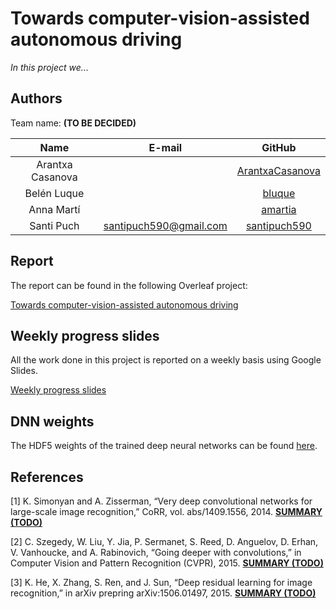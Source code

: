 # Towards computer-vision-assisted autonomous driving

_In this project we..._

## Authors

Team name: **(TO BE DECIDED)**

| Name | E-mail | GitHub |
| :---: | :---: | :---: |
| Arantxa Casanova | | [ArantxaCasanova](https://github.com/ArantxaCasanova) |
| Belén Luque | | [bluque](https://github.com/bluque) |
| Anna Martí | | [amartia](https://github.com/amartia) |
| Santi Puch | santipuch590@gmail.com | [santipuch590](https://github.com/santipuch590) |


## Report
The report can be found in the following Overleaf project: 

[Towards computer-vision-assisted autonomous driving](https://www.overleaf.com/read/szjqydmthdcg)

## Weekly progress slides
All the work done in this project is reported on a weekly basis using Google Slides.

[Weekly progress slides](https://drive.google.com/open?id=0ByrI9_WaU23FbE1XQ25aSVg2NnM)

## DNN weights
The HDF5 weights of the trained deep neural networks can be found 
[here](https://drive.google.com/open?id=0ByrI9_WaU23FdHoxX1h4X2ZXYUU).

## References

[1] K. Simonyan and A. Zisserman, “Very deep convolutional networks for large-scale
image recognition,” CoRR, vol. abs/1409.1556, 2014. **[SUMMARY (TODO)]()**

[2] C. Szegedy, W. Liu, Y. Jia, P. Sermanet, S. Reed, D. Anguelov, D. Erhan, V. Vanhoucke,
and A. Rabinovich, “Going deeper with convolutions,” in Computer Vision
and Pattern Recognition (CVPR), 2015. **[SUMMARY (TODO)]()**

[3] K. He, X. Zhang, S. Ren, and J. Sun, “Deep residual learning for image recognition,”
in arXiv prepring arXiv:1506.01497, 2015. **[SUMMARY (TODO)]()**
